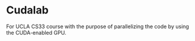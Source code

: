 # Cudalab

For UCLA CS33 course with the purpose of parallelizing the code by using the CUDA-enabled GPU.
